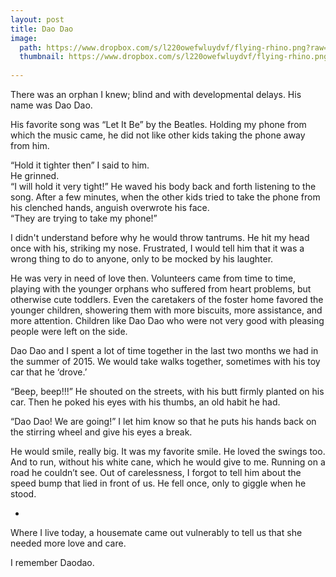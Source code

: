 ```yaml
---
layout: post
title: Dao Dao
image: 
  path: https://www.dropbox.com/s/l220owefwluydvf/flying-rhino.png?raw=1
  thumbnail: https://www.dropbox.com/s/l220owefwluydvf/flying-rhino.png?raw=1
  
---
```


There was an orphan I knew; blind and with developmental delays. His name was Dao Dao. 

His favorite song was “Let It Be” by the Beatles. Holding my phone from which the music came, he did not like other kids taking the phone away from him.

“Hold it tighter then” I said to him. <br/>
He grinned. <br/>
“I will hold it very tight!” He waved his body back and forth listening to the song. After a few minutes, when the other kids tried to take the phone from his clenched hands, anguish overwrote his face. <br/>
“They are trying to take my phone!” 

I didn't understand before why he would throw tantrums. He hit my head once with his, striking my nose. Frustrated, I would tell him that it was a wrong thing to do to anyone, only to be mocked by his laughter.

He was very in need of love then. Volunteers came from time to time, playing with the younger orphans who suffered from heart problems, but otherwise cute toddlers. Even the caretakers of the foster home favored the younger children, showering them with more biscuits, more assistance, and more attention. Children like Dao Dao who were not very good with pleasing people were left on the side.

Dao Dao and I spent a lot of time together in the last two months we had in the summer of 2015. We would take walks together, sometimes with his toy car that he ‘drove.’ 

“Beep, beep!!!” He shouted on the streets, with his butt firmly planted on his car. Then he poked his eyes with his thumbs, an old habit he had. 

“Dao Dao! We are going!” I let him know so that he puts his hands back on the stirring wheel and give his eyes a break. 

He would smile, really big. It was my favorite smile. He loved the swings too. And to run, without his white cane, which he would give to me. Running on a road he couldn’t see. Out of carelessness, I forgot to tell him about the speed bump that lied in front of us. He fell once, only to giggle when he stood.

-

Where I live today, a housemate came out vulnerably to tell us that she needed more love and care. 

I remember Daodao. 















